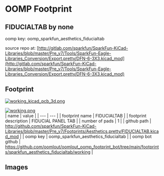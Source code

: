# OOMP Footprint  
## FIDUCIALTAB  by none  
  
oomp key: oomp_sparkfun_aesthetics_fiducialtab  
  
source repo at: [http://gitlab.com/sparkfun/SparkFun-KiCad-Libraries/blob/master/Pre_v7/Tools/SparkFun-Eagle-Libraries_Conversion/Export.pretty/DFN-6-3X3.kicad_mod](http://gitlab.com/sparkfun/SparkFun-KiCad-Libraries/blob/master/Pre_v7/Tools/SparkFun-Eagle-Libraries_Conversion/Export.pretty/DFN-6-3X3.kicad_mod)  
## Footprint  
  
[![working_kicad_pcb_3d.png](working_kicad_pcb_3d_600.png)](working_kicad_pcb_3d.png)  
  
[![working.png](working_600.png)](working.png)  
| name | value | 
| --- | --- | 
| footprint name | FIDUCIALTAB | 
| footprint description | FIDUCIAL PANEL TAB | 
| number of pads | 1 | 
| github path | http://github.com/sparkfun/SparkFun-KiCad-Libraries/blob/master/Pre_v7/Footprints/Aesthetics.pretty/FIDUCIALTAB.kicad_mod | 
| oomp key | oomp_sparkfun_aesthetics_fiducialtab | 
| oomp bot github | https://github.com/oomlout/oomlout_oomp_footprint_bot/tree/main/footprints/sparkfun_aesthetics_fiducialtab/working | 
## Images  
